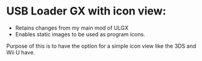 # USB Loader GX with icon view:
- Retains changes from my main mod of ULGX
- Enables static images to be used as program icons.

Purpose of this is to have the option for a simple icon view like the 3DS and Wii U have.
